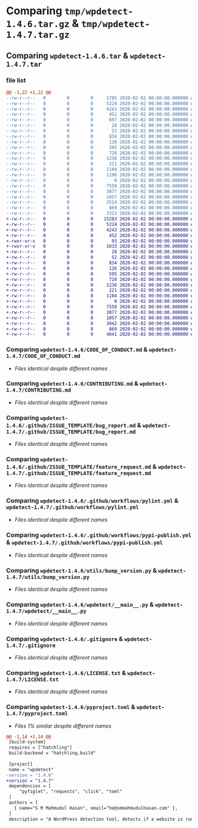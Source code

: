 # Comparing `tmp/wpdetect-1.4.6.tar.gz` & `tmp/wpdetect-1.4.7.tar.gz`

## Comparing `wpdetect-1.4.6.tar` & `wpdetect-1.4.7.tar`

### file list

```diff
@@ -1,22 +1,22 @@
--rw-r--r--   0        0        0     1785 2020-02-02 00:00:00.000000 wpdetect-1.4.6/CHANGELOG.md
--rw-r--r--   0        0        0     5224 2020-02-02 00:00:00.000000 wpdetect-1.4.6/CODE_OF_CONDUCT.md
--rw-r--r--   0        0        0     4243 2020-02-02 00:00:00.000000 wpdetect-1.4.6/CONTRIBUTING.md
--rw-r--r--   0        0        0      452 2020-02-02 00:00:00.000000 wpdetect-1.4.6/SECURITY.md
--rw-r--r--   0        0        0      697 2020-02-02 00:00:00.000000 wpdetect-1.4.6/release-tag.sh
--rw-r--r--   0        0        0       28 2020-02-02 00:00:00.000000 wpdetect-1.4.6/requirements.txt
--rw-r--r--   0        0        0       52 2020-02-02 00:00:00.000000 wpdetect-1.4.6/sample_urls.txt
--rw-r--r--   0        0        0      834 2020-02-02 00:00:00.000000 wpdetect-1.4.6/.github/ISSUE_TEMPLATE/bug_report.md
--rw-r--r--   0        0        0      126 2020-02-02 00:00:00.000000 wpdetect-1.4.6/.github/ISSUE_TEMPLATE/custom.md
--rw-r--r--   0        0        0      595 2020-02-02 00:00:00.000000 wpdetect-1.4.6/.github/ISSUE_TEMPLATE/feature_request.md
--rw-r--r--   0        0        0      720 2020-02-02 00:00:00.000000 wpdetect-1.4.6/.github/workflows/pylint.yml
--rw-r--r--   0        0        0     1236 2020-02-02 00:00:00.000000 wpdetect-1.4.6/.github/workflows/pypi-publish.yml
--rw-r--r--   0        0        0      221 2020-02-02 00:00:00.000000 wpdetect-1.4.6/.vscode/settings.json
--rw-r--r--   0        0        0     1104 2020-02-02 00:00:00.000000 wpdetect-1.4.6/utils/bump_version.py
--rw-r--r--   0        0        0     1196 2020-02-02 00:00:00.000000 wpdetect-1.4.6/utils/generate_changelog.py
--rw-r--r--   0        0        0        0 2020-02-02 00:00:00.000000 wpdetect-1.4.6/wpdetect/__init__.py
--rw-r--r--   0        0        0     7550 2020-02-02 00:00:00.000000 wpdetect-1.4.6/wpdetect/__main__.py
--rw-r--r--   0        0        0     3077 2020-02-02 00:00:00.000000 wpdetect-1.4.6/.gitignore
--rw-r--r--   0        0        0     1057 2020-02-02 00:00:00.000000 wpdetect-1.4.6/LICENSE.txt
--rw-r--r--   0        0        0     2514 2020-02-02 00:00:00.000000 wpdetect-1.4.6/README.md
--rw-r--r--   0        0        0      869 2020-02-02 00:00:00.000000 wpdetect-1.4.6/pyproject.toml
--rw-r--r--   0        0        0     3313 2020-02-02 00:00:00.000000 wpdetect-1.4.6/PKG-INFO
+-rw-r--r--   0        0        0    15283 2020-02-02 00:00:00.000000 wpdetect-1.4.7/CHANGELOG.md
+-rw-r--r--   0        0        0     5224 2020-02-02 00:00:00.000000 wpdetect-1.4.7/CODE_OF_CONDUCT.md
+-rw-r--r--   0        0        0     4243 2020-02-02 00:00:00.000000 wpdetect-1.4.7/CONTRIBUTING.md
+-rw-r--r--   0        0        0      452 2020-02-02 00:00:00.000000 wpdetect-1.4.7/SECURITY.md
+-rwxr-xr-x   0        0        0       93 2020-02-02 00:00:00.000000 wpdetect-1.4.7/generate-changelog.sh
+-rwxr-xr-x   0        0        0     1033 2020-02-02 00:00:00.000000 wpdetect-1.4.7/release-tag.sh
+-rw-r--r--   0        0        0       28 2020-02-02 00:00:00.000000 wpdetect-1.4.7/requirements.txt
+-rw-r--r--   0        0        0       52 2020-02-02 00:00:00.000000 wpdetect-1.4.7/sample_urls.txt
+-rw-r--r--   0        0        0      834 2020-02-02 00:00:00.000000 wpdetect-1.4.7/.github/ISSUE_TEMPLATE/bug_report.md
+-rw-r--r--   0        0        0      126 2020-02-02 00:00:00.000000 wpdetect-1.4.7/.github/ISSUE_TEMPLATE/custom.md
+-rw-r--r--   0        0        0      595 2020-02-02 00:00:00.000000 wpdetect-1.4.7/.github/ISSUE_TEMPLATE/feature_request.md
+-rw-r--r--   0        0        0      720 2020-02-02 00:00:00.000000 wpdetect-1.4.7/.github/workflows/pylint.yml
+-rw-r--r--   0        0        0     1236 2020-02-02 00:00:00.000000 wpdetect-1.4.7/.github/workflows/pypi-publish.yml
+-rw-r--r--   0        0        0      221 2020-02-02 00:00:00.000000 wpdetect-1.4.7/.vscode/settings.json
+-rw-r--r--   0        0        0     1104 2020-02-02 00:00:00.000000 wpdetect-1.4.7/utils/bump_version.py
+-rw-r--r--   0        0        0        0 2020-02-02 00:00:00.000000 wpdetect-1.4.7/wpdetect/__init__.py
+-rw-r--r--   0        0        0     7550 2020-02-02 00:00:00.000000 wpdetect-1.4.7/wpdetect/__main__.py
+-rw-r--r--   0        0        0     3077 2020-02-02 00:00:00.000000 wpdetect-1.4.7/.gitignore
+-rw-r--r--   0        0        0     1057 2020-02-02 00:00:00.000000 wpdetect-1.4.7/LICENSE.txt
+-rw-r--r--   0        0        0     3842 2020-02-02 00:00:00.000000 wpdetect-1.4.7/README.md
+-rw-r--r--   0        0        0      869 2020-02-02 00:00:00.000000 wpdetect-1.4.7/pyproject.toml
+-rw-r--r--   0        0        0     4641 2020-02-02 00:00:00.000000 wpdetect-1.4.7/PKG-INFO
```

### Comparing `wpdetect-1.4.6/CODE_OF_CONDUCT.md` & `wpdetect-1.4.7/CODE_OF_CONDUCT.md`

 * *Files identical despite different names*

### Comparing `wpdetect-1.4.6/CONTRIBUTING.md` & `wpdetect-1.4.7/CONTRIBUTING.md`

 * *Files identical despite different names*

### Comparing `wpdetect-1.4.6/.github/ISSUE_TEMPLATE/bug_report.md` & `wpdetect-1.4.7/.github/ISSUE_TEMPLATE/bug_report.md`

 * *Files identical despite different names*

### Comparing `wpdetect-1.4.6/.github/ISSUE_TEMPLATE/feature_request.md` & `wpdetect-1.4.7/.github/ISSUE_TEMPLATE/feature_request.md`

 * *Files identical despite different names*

### Comparing `wpdetect-1.4.6/.github/workflows/pylint.yml` & `wpdetect-1.4.7/.github/workflows/pylint.yml`

 * *Files identical despite different names*

### Comparing `wpdetect-1.4.6/.github/workflows/pypi-publish.yml` & `wpdetect-1.4.7/.github/workflows/pypi-publish.yml`

 * *Files identical despite different names*

### Comparing `wpdetect-1.4.6/utils/bump_version.py` & `wpdetect-1.4.7/utils/bump_version.py`

 * *Files identical despite different names*

### Comparing `wpdetect-1.4.6/wpdetect/__main__.py` & `wpdetect-1.4.7/wpdetect/__main__.py`

 * *Files identical despite different names*

### Comparing `wpdetect-1.4.6/.gitignore` & `wpdetect-1.4.7/.gitignore`

 * *Files identical despite different names*

### Comparing `wpdetect-1.4.6/LICENSE.txt` & `wpdetect-1.4.7/LICENSE.txt`

 * *Files identical despite different names*

### Comparing `wpdetect-1.4.6/pyproject.toml` & `wpdetect-1.4.7/pyproject.toml`

 * *Files 1% similar despite different names*

```diff
@@ -1,14 +1,14 @@
 [build-system]
 requires = ["hatchling"]
 build-backend = "hatchling.build"
 
 [project]
 name = "wpdetect"
-version = "1.4.6"
+version = "1.4.7"
 dependencies = [
     "pyfiglet", "requests", "click", "toml"
 ]
 authors = [
   { name="S M Mahmudul Hasan", email="he@smmahmudulhasan.com" },
 ]
 description = "A WordPress detection tool, detects if a website is running WordPress"
```

